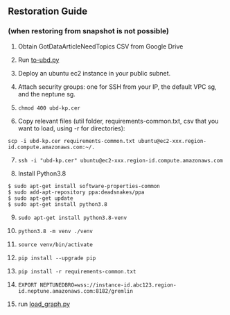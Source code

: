 ## Restoration Guide
### (when restoring from snapshot is not possible)

1. Obtain GotDataArticleNeedTopics CSV from Google Drive

2. Run [to-ubd.py](../util/to-ubd.py)

3. Deploy an ubuntu ec2 instance in your public subnet.

4. Attach security groups: one for SSH from your IP, the default VPC sg, and the neptune sg.

5. `chmod 400 ubd-kp.cer`

6. Copy relevant files (util folder, requirements-common.txt, csv that you want to load, using -r for directories): 

```
scp -i ubd-kp.cer requirements-common.txt ubuntu@ec2-xxx.region-id.compute.amazonaws.com:~/.
```

7. `ssh -i "ubd-kp.cer" ubuntu@ec2-xxx.region-id.compute.amazonaws.com`

8. Install Python3.8

```
$ sudo apt-get install software-properties-common
$ sudo add-apt-repository ppa:deadsnakes/ppa
$ sudo apt-get update
$ sudo apt-get install python3.8
```

9. `sudo apt-get install python3.8-venv`

10. `python3.8 -m venv ./venv`

11. `source venv/bin/activate`

12. `pip install --upgrade pip`

13. `pip install -r requirements-common.txt`

14. `EXPORT NEPTUNEDBRO=wss://instance-id.abc123.region-id.neptune.amazonaws.com:8182/gremlin`

15. run [load_graph.py](../util/load_graph.py)
